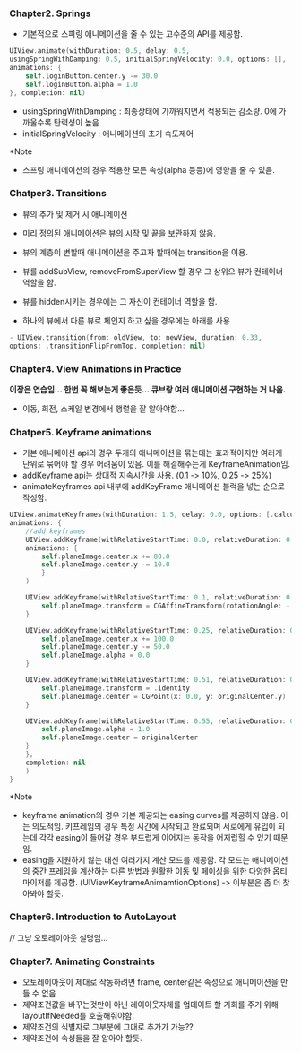 ### Chapter2. Springs
- 기본적으로 스피링 애니메이션을 줄 수 있는 고수준의 API를 제공함.
```Swift
UIView.animate(withDuration: 0.5, delay: 0.5,
usingSpringWithDamping: 0.5, initialSpringVelocity: 0.0, options: [],
animations: {
    self.loginButton.center.y -= 30.0
    self.loginButton.alpha = 1.0
}, completion: nil)
```
- usingSpringWithDamping : 최종상태에 가까워지면서 적용되는 감소량. 0에 가까울수록 탄력성이 높음
- initialSpringVelocity : 애니메이션의 초기 속도제어

*Note
- 스프링 애니메이션의 경우 적용한 모든 속성(alpha 등등)에 영향을 줄 수 있음.

### Chatper3. Transitions
- 뷰의 추가 및 제거 시 애니메이션
- 미리 정의된 애니메이션은 뷰의 시작 및 끝을 보관하지 않음.

- 뷰의 계층이 변할때 애니메이션을 주고자 할때에는 transition을 이용.
- 뷰를 addSubView, removeFromSuperView 할 경우 그 상위으 뷰가 컨테이너 역할을 함.
- 뷰를 hidden시키는 경우에는 그 자신이 컨테이너 역할을 함.
- 하나의 뷰에서 다른 뷰로 체인지 하고 싶을 경우에는 아래를 사용
```Swift
- UIView.transition(from: oldView, to: newView, duration: 0.33,
options: .transitionFlipFromTop, completion: nil)
```

### Chapter4. View Animations in Practice
**이장은 연습임… 한번 꼭 해보는게 좋은듯… 큐브랑 여러 애니메이션 구현하는 거 나옴.**
- 이동, 회전, 스케일 변경에서 행렬을 잘 알아야함…

### Chatper5. Keyframe animations
- 기본 애니메이션 api의 경우 두개의 애니메이션을 묶는데는 효과적이지만 여러개 단위로 묶어야 할 경우 어려움이 있음. 이를 해결해주는게 KeyframeAnimation임.
- addKeyframe api는 상대적 지속시간을 사용. (0.1 -> 10%, 0.25 -> 25%)
- animateKeyframes api 내부에 addKeyFrame 애니메이션 블럭을 넣는 순으로 작성함.
```Swift
UIView.animateKeyframes(withDuration: 1.5, delay: 0.0, options: [.calculationModeCubic],
animations: {
    //add keyframes
    UIView.addKeyframe(withRelativeStartTime: 0.0, relativeDuration: 0.25,
    animations: {
        self.planeImage.center.x += 80.0
        self.planeImage.center.y -= 10.0
        }
    )

    UIView.addKeyframe(withRelativeStartTime: 0.1, relativeDuration: 0.4) {
        self.planeImage.transform = CGAffineTransform(rotationAngle: -.pi / 8)
    }

    UIView.addKeyframe(withRelativeStartTime: 0.25, relativeDuration: 0.25) {
        self.planeImage.center.x += 100.0
        self.planeImage.center.y -= 50.0
        self.planeImage.alpha = 0.0
    }

    UIView.addKeyframe(withRelativeStartTime: 0.51, relativeDuration: 0.01) {
        self.planeImage.transform = .identity
        self.planeImage.center = CGPoint(x: 0.0, y: originalCenter.y)
    }

    UIView.addKeyframe(withRelativeStartTime: 0.55, relativeDuration: 0.45) {
        self.planeImage.alpha = 1.0
        self.planeImage.center = originalCenter
    }
    },
    completion: nil
    )
}
```

*Note
- keyframe animation의 경우 기본 제공되는 easing curves를 제공하지 않음. 이는 의도적임. 키프레임의 경우 특정 시간에 시작되고 완료되며 서로에게 유입이 되는데 각각 easing이 들어갈 경우 부드럽게 이어지는 동작을 어지럽힐 수 있기 때문임.
- easing을 지원하지 않는 대신 여러가지 계산 모드를 제공함. 각 모드는 애니메이션의 중간 프레임을 계산하는 다른 방법과 원활한 이동 및 페이싱을 위한 다양한 옵티마이저를 제공함. (UIViewKeyframeAnimamtionOptions) -> 이부분은 좀 더 찾아봐야 할듯.

### Chapter6. Introduction to AutoLayout
// 그냥 오토레이아웃 설명임…

### Chapter7. Animating Constraints
- 오토레이아웃이 제대로 작동하려면 frame, center같은 속성으로 애니메이션을 만들 수 없음
- 제약조건값을 바꾸는것만이 아닌 레이아웃자체를 업데이트 할 기회를 주기 위해 layoutIfNeeded를 호출해줘야함.
- 제약조건의 식별자로 그부분에 그대로 추가가 가능??
- 제약조건에 속성들을 잘 알아야 할듯.


